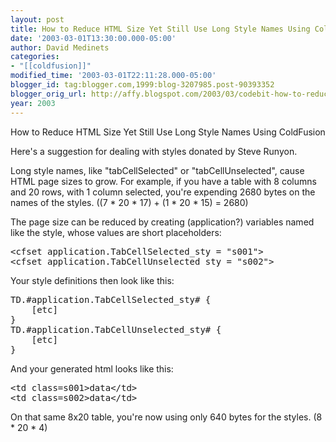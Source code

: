 ```yaml
---
layout: post
title: How to Reduce HTML Size Yet Still Use Long Style Names Using ColdFusion
date: '2003-03-01T13:30:00.000-05:00'
author: David Medinets
categories:
- "[[coldfusion]]"
modified_time: '2003-03-01T22:11:28.000-05:00'
blogger_id: tag:blogger.com,1999:blog-3207985.post-90393352
blogger_orig_url: http://affy.blogspot.com/2003/03/codebit-how-to-reduce-html-size-yet.md
year: 2003
---
```


How to Reduce HTML Size Yet Still Use Long Style Names Using ColdFusion


<p>Here's a suggestion for dealing with styles donated by Steve Runyon.</p>
<p>Long style names, like "tabCellSelected" or "tabCellUnselected", cause HTML page sizes to grow. For example, if you have a table with 8 columns and 20 rows, with 1 column selected, you're expending 2680 bytes on the names of the styles.  ((7 * 20 * 17) + (1 * 20 * 15) = 2680)</p>
<p>The page size can be reduced by creating (application?) variables named like the style, whose values are short placeholders:</p>
<pre>
&lt;cfset application.TabCellSelected_sty = "s001"&gt;
&lt;cfset application.TabCellUnselected_sty = "s002"&gt;
</pre>
<p>Your style definitions then look like this:</p>
<pre>
TD.#application.TabCellSelected_sty# {
	[etc]
}
TD.#application.TabCellUnselected_sty# {
	[etc]
}
</pre>
<p>And your generated html looks like this:</p>
<pre>
&lt;td class=s001&gt;data&lt;/td&gt;
&lt;td class=s002&gt;data&lt;/td&gt;
</pre>
<p>On that same 8x20 table, you're now using only 640 bytes for the styles.  (8 * 20 * 4)</p>
